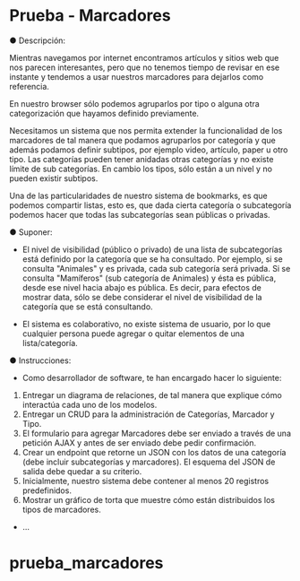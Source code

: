 # Prueba - Marcadores

● Descripción:

Mientras navegamos por internet encontramos artículos y sitios web que nos parecen interesantes, pero que no tenemos tiempo de revisar en ese instante y tendemos a usar nuestros marcadores para dejarlos como referencia.

En nuestro browser sólo podemos agruparlos por tipo o alguna otra categorización que hayamos definido previamente.

Necesitamos un sistema que nos permita extender la funcionalidad de los marcadores de tal manera que podamos agruparlos por categoría y que además podamos definir subtipos, por ejemplo video, artículo, paper u otro tipo. Las categorías pueden tener anidadas otras categorías y no existe límite de sub categorías. En cambio los tipos, sólo están a un nivel y no pueden existir subtipos.

Una de las particularidades de nuestro sistema de bookmarks, es que podemos compartir listas, esto es, que dada cierta categoría o subcategoría podemos hacer que todas las subcategorías sean públicas o privadas.

● Suponer:

- El nivel de visibilidad (público o privado) de una lista de subcategorías está definido por la categoría que se ha consultado. Por ejemplo, si se consulta "Animales" y es privada, cada sub categoría será privada. Si se consulta "Mamíferos" (sub categoría de Animales) y ésta es pública, desde ese nivel hacia abajo es pública. Es decir, para efectos de mostrar data, sólo se debe considerar el nivel de visibilidad de la categoría que se está consultando.

- El sistema es colaborativo, no existe sistema de usuario, por lo que cualquier persona puede agregar o quitar elementos de una lista/categoría.

● Instrucciones:

- Como desarrollador de software, te han encargado hacer lo siguiente:

1. Entregar un diagrama de relaciones, de tal manera que explique cómo interactúa cada uno de los modelos.
2. Entregar un CRUD para la administración de Categorías, Marcador y Tipo.
3. El formulario para agregar Marcadores debe ser enviado a través de una petición AJAX y antes de ser enviado debe pedir confirmación.
4. Crear un endpoint que retorne un JSON con los datos de una categoría (debe incluir subcategorías y marcadores). El esquema del JSON de salida debe quedar a su
   criterio.
5. Inicialmente, nuestro sistema debe contener al menos 20 registros predefinidos.
6. Mostrar un gráfico de torta que muestre cómo están distribuidos los tipos de marcadores.

- ...

# prueba_marcadores
